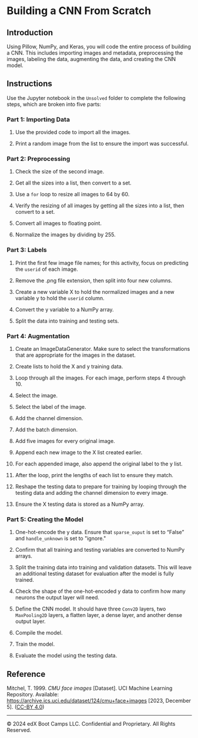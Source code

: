 # Building a CNN From Scratch

## Introduction

Using Pillow, NumPy, and Keras, you will code the entire process of building a CNN. This includes importing images and metadata, preprocessing the images, labeling the data, augmenting the data, and creating the CNN model. 

## Instructions

Use the Jupyter notebook in the `Unsolved` folder to complete the following steps, which are broken into five parts:

### Part 1: Importing Data

1. Use the provided code to import all the images.

2. Print a random image from the list to ensure the import was successful.

### Part 2: Preprocessing

1. Check the size of the second image.

2. Get all the sizes into a list, then convert to a set.

3. Use a `for` loop to resize all images to 64 by 60.

4. Verify the resizing of all images by getting all the sizes into a list, then convert to a set.

5. Convert all images to floating point.

6. Normalize the images by dividing by 255.

### Part 3: Labels

1. Print the first few image file names; for this activity, focus on predicting the `userid` of each image.

2. Remove the .png file extension, then split into four new columns.

3. Create a new variable X to hold the normalized images and a new variable y to hold the `userid` column.

4. Convert the y variable to a NumPy array.

5. Split the data into training and testing sets.

### Part 4: Augmentation

1. Create an ImageDataGenerator. Make sure to select the transformations that are appropriate for the images in the dataset.

2. Create lists to hold the X and y training data.

3. Loop through all the images. For each image, perform steps 4 through 10.

4. Select the image.

5. Select the label of the image.

6. Add the channel dimension.

7. Add the batch dimension.

8. Add five images for every original image.

9. Append each new image to the X list created earlier.

10. For each appended image, also append the original label to the y list.

11. After the loop, print the lengths of each list to ensure they match.

12. Reshape the testing data to prepare for training by looping through the testing data and adding the channel dimension to every image.

13. Ensure the X testing data is stored as a NumPy array.

### Part 5: Creating the Model

1. One-hot-encode the y data. Ensure that `sparse_ouput` is set to “False” and `handle_unknown` is set to "ignore."

2. Confirm that all training and testing variables are converted to NumPy arrays.

3. Split the training data into training and validation datasets. This will leave an additional testing dataset for evaluation after the model is fully trained.

4. Check the shape of the one-hot-encoded y data to confirm how many neurons the output layer will need.

5. Define the CNN model. It should have three `Conv2D` layers, two `MaxPooling2D` layers, a flatten layer, a dense layer, and another dense output layer.

6. Compile the model.

7. Train the model.

8. Evaluate the model using the testing data.

## Reference

Mitchel, T. 1999. *CMU face images* [Dataset]. UCI Machine Learning Repository. Available: https://archive.ics.uci.edu/dataset/124/cmu+face+images [2023, December 5]. ([CC-BY 4.0](https://creativecommons.org/licenses/by/4.0/legalcode))

---

&copy; 2024 edX Boot Camps LLC. Confidential and Proprietary. All Rights Reserved.
